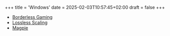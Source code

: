 +++
title = 'Windows'
date = 2025-02-03T10:57:45+02:00
draft = false
+++

* [Borderless Gaming](/Windows/borderless-gaming) 
* [Lossless Scaling](/Windows/lossless-scaling) 
* [Magpie](/Windows/magpie) 